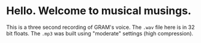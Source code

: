 # Hello. Welcome to musical musings.

This is a three second recording of GRAM's voice. The `.wav` file here is in 32 bit floats. The `.mp3` was built using "moderate" settings (high compression).
